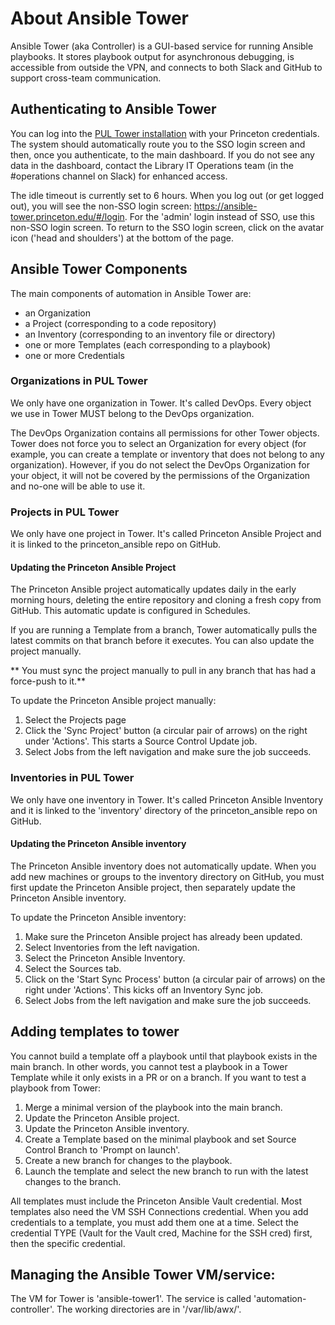 # About Ansible Tower

Ansible Tower (aka Controller) is a GUI-based service for running Ansible playbooks. It stores playbook output for asynchronous debugging, is accessible from outside the VPN, and connects to both Slack and GitHub to support cross-team communication.

## Authenticating to Ansible Tower

You can log into the [PUL Tower installation](https://ansible-tower.princeton.edu) with your Princeton credentials. The system should automatically route you to the SSO login screen and then, once you authenticate, to the main dashboard. If you do not see any data in the dashboard, contact the Library IT Operations team (in the #operations channel on Slack) for enhanced access.

The idle timeout is currently set to 6 hours. When you log out (or get logged out), you will see the non-SSO login screen: https://ansible-tower.princeton.edu/#/login.  For the 'admin' login instead of SSO, use this non-SSO login screen. To return to the SSO login screen, click on the avatar icon ('head and shoulders') at the bottom of the page.

## Ansible Tower Components

The main components of automation in Ansible Tower are:
  - an Organization
  - a Project (corresponding to a code repository)
  - an Inventory (corresponding to an inventory file or directory)
  - one or more Templates (each corresponding to a playbook)
  - one or more Credentials

### Organizations in PUL Tower

We only have one organization in Tower. It's called DevOps. Every object we use in Tower MUST belong to the DevOps organization.

The DevOps Organization contains all permissions for other Tower objects. Tower does not force you to select an Organization for every object (for example, you can create a template or inventory that does not belong to any organization). However, if you do not select the DevOps Organization for your object, it will not be covered by the permissions of the Organization and no-one will be able to use it.

### Projects in PUL Tower

We only have one project in Tower. It's called Princeton Ansible Project and it is linked to the princeton_ansible repo on GitHub.

#### Updating the Princeton Ansible Project

The Princeton Ansible project automatically updates daily in the early morning hours, deleting the entire repository and cloning a fresh copy from GitHub. This automatic update is configured in Schedules.

If you are running a Template from a branch, Tower automatically pulls the latest commits on that branch before it executes. You can also update the project manually.

** You must sync the project manually to pull in any branch that has had a force-push to it.**

To update the Princeton Ansible project manually:
1. Select the Projects page
2. Click the 'Sync Project' button (a circular pair of arrows) on the right under 'Actions'. This starts a Source Control Update job.
3. Select Jobs from the left navigation and make sure the job succeeds.

### Inventories in PUL Tower

We only have one inventory in Tower. It's called Princeton Ansible Inventory and it is linked to the 'inventory' directory of the princeton_ansible repo on GitHub.

#### Updating the Princeton Ansible inventory

The Princeton Ansible inventory does not automatically update. When you add new machines or groups to the inventory directory on GitHub, you must first update the Princeton Ansible project, then separately update the Princeton Ansible inventory.

To update the Princeton Ansible inventory:
1. Make sure the Princeton Ansible project has already been updated.
2. Select Inventories from the left navigation.
3. Select the Princeton Ansible Inventory.
4. Select the Sources tab.
5. Click on the 'Start Sync Process' button (a circular pair of arrows) on the right under 'Actions'. This kicks off an Inventory Sync job.
6.  Select Jobs from the left navigation and make sure the job succeeds.

## Adding templates to tower

You cannot build a template off a playbook until that playbook exists in the main branch. In other words, you cannot test a playbook in a Tower Template while it only exists in a PR or on a branch. If you want to test a playbook from Tower:
1. Merge a minimal version of the playbook into the main branch.
2. Update the Princeton Ansible project.
3. Update the Princeton Ansible inventory.
4. Create a Template based on the minimal playbook and set Source Control Branch to 'Prompt on launch'.
5. Create a new branch for changes to the playbook.
6. Launch the template and select the new branch to run with the latest changes to the branch.

All templates must include the Princeton Ansible Vault credential. Most templates also need the VM SSH Connections credential. When you add credentials to a template, you must add them one at a time. Select the credential TYPE (Vault for the Vault cred, Machine for the SSH cred) first, then the specific credential.

## Managing the Ansible Tower VM/service:

The VM for Tower is 'ansible-tower1'.
The service is called 'automation-controller'.
The working directories are in '/var/lib/awx/'.

